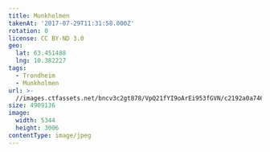 ```yaml
---
title: Munkholmen
takenAt: '2017-07-29T11:31:58.000Z'
rotation: 0
license: CC BY-ND 3.0
geo:
  lat: 63.451488
  lng: 10.382227
tags:
  - Trondheim
  - Munkholmen
url: >-
  //images.ctfassets.net/bncv3c2gt878/VpQ21fYI9oArEi953fGVN/c2192a0a74641dcedf3d38fc6b65fe80/munkholmen_35853489550_o
size: 4909136
image:
  width: 5344
  height: 3006
contentType: image/jpeg
---
```


